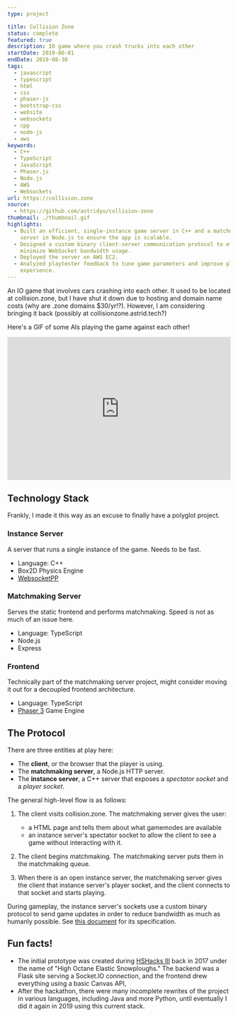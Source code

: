 ```yaml
---
type: project

title: Collision Zone
status: complete
featured: true
description: IO game where you crash trucks into each other
startDate: 2019-06-01
endDate: 2019-08-30
tags:
  - javascript
  - typescript
  - html
  - css
  - phaser-js
  - bootstrap-css
  - website
  - websockets
  - cpp
  - node-js
  - aws
keywords:
  - C++
  - TypeScript
  - JavaScript
  - Phaser.js
  - Node.js
  - AWS
  - Websockets
url: https://collision.zone
source:
  - https://github.com/astridyu/collision-zone
thumbnail: ./thumbnail.gif
highlights:
  - Built an efficient, single-instance game server in C++ and a matchmaking
    server in Node.js to ensure the app is scalable.
  - Designed a custom binary client-server communication protocol to efficiently
    minimize WebSocket bandwidth usage.
  - Deployed the server on AWS EC2.
  - Analyzed playtester feedback to tune game parameters and improve player
    experience.
---
```


An IO game that involves cars crashing into each other. It used to be located at
collision.zone, but I have shut it down due to hosting and domain name costs
(why are .zone domains \$30/yr!?). However, I am considering bringing it back
(possibly at collisionzone.astrid.tech?)

Here's a GIF of some AIs playing the game against each other!

<div style="width:100%;height:0;padding-bottom:64%;position:relative;"><iframe src="https://giphy.com/embed/ulDFC0vEJQrTLFBO1h" width="100%" height="100%" style="position:absolute" frameBorder="0" class="giphy-embed" allowFullScreen></iframe></div><p>

## Technology Stack

Frankly, I made it this way as an excuse to finally have a polyglot project.

### Instance Server

A server that runs a single instance of the game. Needs to be fast.

- Language: C++
- Box2D Physics Engine
- [WebsocketPP](https://github.com/zaphoyd/websocketpp)

### Matchmaking Server

Serves the static frontend and performs matchmaking. Speed is not as much of an
issue here.

- Language: TypeScript
- Node.js
- Express

### Frontend

Technically part of the matchmaking server project, might consider moving it out
for a decoupled frontend architecture.

- Language: TypeScript
- [Phaser 3](https://phaser.io/) Game Engine

## The Protocol

There are three entities at play here:

- The **client**, or the browser that the player is using.
- The **matchmaking server**, a Node.js HTTP server.
- The **instance server**, a C++ server that exposes a _spectator socket_ and a
  _player socket_.

The general high-level flow is as follows:

1. The client visits collision.zone. The matchmaking server gives the user:

   - a HTML page and tells them about what gamemodes are available
   - an instance server's spectator socket to allow the client to see a game
     without interacting with it.

2. The client begins matchmaking. The matchmaking server puts them in the
   matchmaking queue.
3. When there is an open instance server, the matchmaking server gives the
   client that instance server's player socket, and the client connects to that
   socket and starts playing.

During gameplay, the instance server's sockets use a custom binary protocol to
send game updates in order to reduce bandwidth as much as humanly possible. See
[this document](https://github.com/astridyu/collision-zone/blob/main/GameProtocol.md)
for its specification.

## Fun facts!

- The initial prototype was created during
  [HSHacks III](https://github.com/astridyu/HSHacks-III) back in 2017
  under the name of "High Octane Elastic Snowploughs." The backend was a Flask
  site serving a Socket.IO connection, and the frontend drew everything using a
  basic Canvas API,
- After the hackathon, there were many incomplete rewrites of the project in
  various languages, including Java and more Python, until eventually I did it
  again in 2019 using this current stack.
